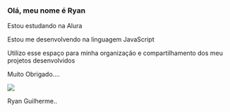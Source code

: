 ### Olá, meu nome é Ryan

Estou estudando na Alura

Estou me desenvolvendo na linguagem JavaScript

Utilizo esse espaço para minha organização e compartilhamento dos meu projetos desenvolvidos

Muito Obrigado....

![](https://media.tenor.com/eRjjRricmzMAAAAM/krule-john-c-reilly.gif)

Ryan Guilherme..
